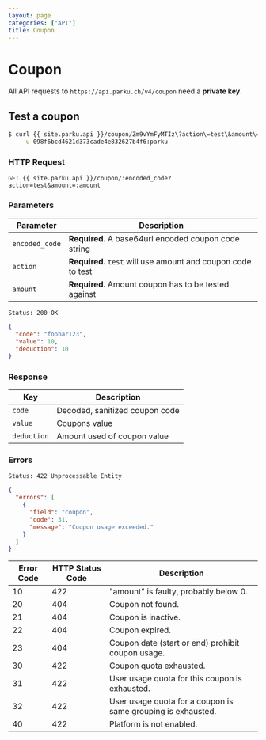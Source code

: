 ```yaml
---
layout: page
categories: ["API"]
title: Coupon
---
```


# Coupon

All API requests to `https://api.parku.ch/v4/coupon` need a __private key__.

## Test a coupon

```sh
$ curl {{ site.parku.api }}/coupon/Zm9vYmFyMTIz\?action\=test\&amount\=42 \
    -u 098f6bcd4621d373cade4e832627b4f6:parku
```

### HTTP Request

`GET {{ site.parku.api }}/coupon/:encoded_code?action=test&amount=:amount`

### Parameters

Parameter     | Description
---           | ---
`encoded_code`| __Required.__ A base64url encoded coupon code string
`action`      | __Required.__ `test` will use amount and coupon code to test
`amount`      | __Required.__ Amount coupon has to be tested against

```nginx
Status: 200 OK
```
```json
{
  "code": "foobar123",
  "value": 10,
  "deduction": 10
}
```

### Response

Key               | Description
---               | ---
`code`            | Decoded, sanitized coupon code
`value`           | Coupons value
`deduction`       | Amount used of coupon value

### Errors

```nginx
Status: 422 Unprocessable Entity
```
```json
{
  "errors": [
    {
      "field": "coupon",
      "code": 31,
      "message": "Coupon usage exceeded."
    }
  ]
}
```

Error Code | HTTP Status Code | Description
---        | ---              | ---
10         | 422              | "amount" is faulty, probably below 0.
20         | 404              | Coupon not found.
21         | 404              | Coupon is inactive.
22         | 404              | Coupon expired.
23         | 404              | Coupon date (start or end) prohibit coupon usage.
30         | 422              | Coupon quota exhausted.
31         | 422              | User usage quota for this coupon is exhausted.
32         | 422              | User usage quota for a coupon is same grouping is exhausted.
40         | 422              | Platform is not enabled.
